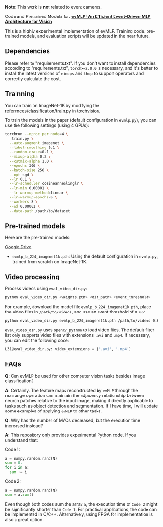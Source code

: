 **Note:** This work is **not** related to event cameras.

Code and Pretrained Models for: **[evMLP: An Efficient Event-Driven MLP Architecture for Vision](https://arxiv.org/abs/2507.01927)**

This is a highly experimental implementation of evMLP. Training code, pre-trained models, and evaluation scripts will be updated in the near future.


## Dependencies
Please refer to "requirements.txt". If you don't want to install dependencies according to "requirements.txt", `torch>=2.0.0` is necessary, and it's better to install the latest versions of `einops` and `thop` to support operators and correctly calculate the cost.

## Trainning

You can train on ImageNet-1K by modifying the [references/classification/train.py](https://github.com/pytorch/vision/blob/main/references/classification/train.py) in [torchvision](https://github.com/pytorch/vision).

To train the models in the paper (default configuration in `evmlp.py`), you can use the following settings (using 4 GPUs):

```bash
torchrun --nproc_per_node=4 \
   train.py \
  --auto-augment imagenet \
  --label-smoothing 0.1 \
  --random-erase=0.1 \
  --mixup-alpha 0.2 \
  --cutmix-alpha 1.0 \
  --epochs 300 \
  --batch-size 256 \
  --opt sgd \
  --lr 0.1 \
  --lr-scheduler cosineannealinglr \
  --lr-min 0.00001 \
  --lr-warmup-method=linear \
  --lr-warmup-epochs=5 \
  --workers 8 \
  --wd 0.00001 \
  --data-path /path/to/dataset
```

## Pre-trained models

Here are the pre-trained models:

[Google Drive](https://drive.google.com/drive/folders/11Ial9MyZJWf4vmd39JKljzv4Ea-Pbr_1?usp=drive_link)

* `evmlp_b_224_imagenet1k.pth`: Using the default configuration in `evmlp.py`, trained from scratch on ImageNet-1K.

## Video processing

Process videos using `eval_video_dir.py`:

```bash
python eval_video_dir.py <weights.pth> <dir_path> <event_threshold>
```

For example, download the model file `evmlp_b_224_imagenet1k.pth`, place the video files in `/path/to/videos`, and use an event threshold of `0.05`:


```bash
python eval_video_dir.py evmlp_b_224_imagenet1k.pth /path/to/videos 0.05
```

`eval_video_dir.py` uses `opencv_python` to load video files. The default filter list only supports video files with extensions `.avi` and `.mp4`. If necessary, you can edit the following code:

```python
L31@eval_video_dir.py: video_extensions = {'.avi', '.mp4'}
```

## FAQs

**Q**: Can evMLP be used for other computer vision tasks besides image classification?

**A**: Certainly. The feature maps reconstructed by `evMLP` through the rearrange operation can maintain the adjacency relationship between neuron patches relative to the input image, making it directly applicable to tasks such as object detection and segmentation. If I have time, I will update some examples of applying `evMLP` to other tasks.

**Q**: Why has the number of MACs decreased, but the execution time increased instead?

**A**: This repository only provides experimental Python code. If you understand that:

Code 1:

```python
a = numpy.random.rand(N)
sum = 0.
for i in a:
  sum += i

```

Code 2:

```python
a = numpy.random.rand(N)
sum = a.sum()
```
Even though both codes sum the array `a`, the execution time of `Code 2` might be significantly shorter than `Code 1`. For practical applications, the code can be implemented in C/C++. Alternatively, using FPGA for implementation is also a great option.

